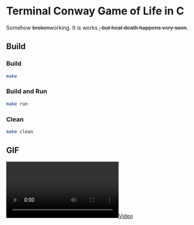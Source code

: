 # Terminal Conway Game of Life in C
Somehow ~~broken~~working. It is works ~~, but heat death happens very soon~~.

## Build
### Build
```sh
make
```
### Build and Run
```sh
make run
```

### Clean
```sh
make clean
```

## GIF
[![](https://github.com/arturamiryan/conway-game-of-life-in-c/game_of_life.mp4)](https://raw.githubusercontent.com/arturamiryan/conway-game-of-life-in-c/master/game_of_life.mp4)

